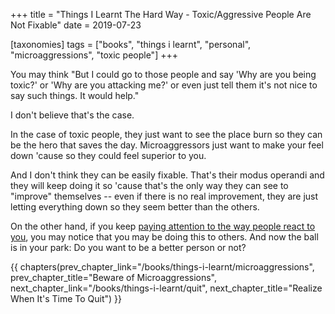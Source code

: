 +++
title = "Things I Learnt The Hard Way - Toxic/Aggressive People Are Not Fixable"
date = 2019-07-23

[taxonomies]
tags = ["books", "things i learnt", "personal", "microaggressions", "toxic people"]
+++

You may think "But I could go to those people and say 'Why are you being
toxic?' or 'Why are you attacking me?' or even just tell them it's not nice to
say such things. It would help."

I don't believe that's the case.

<!-- more -->

In the case of toxic people, they just want to see the place burn so they can
be the hero that saves the day. Microaggressors just want to make your feel
down 'cause so they could feel superior to you.

And I don't think they can be easily fixable. That's their modus operandi and
they will keep doing it so 'cause that's the only way they can see to
"improve" themselves -- even if there is no real improvement, they are just
letting everything down so they seem better than the others.

On the other hand, if you keep [paying attention to the way people react to
you](/books/things-i-learnt/watch-reactions), you may notice that you may be
doing this to others. And now the ball is in your park: Do you want to be a
better person or not?

{{ chapters(prev_chapter_link="/books/things-i-learnt/microaggressions", prev_chapter_title="Beware of Microaggressions", next_chapter_link="/books/things-i-learnt/quit", next_chapter_title="Realize When It's Time To Quit") }}
